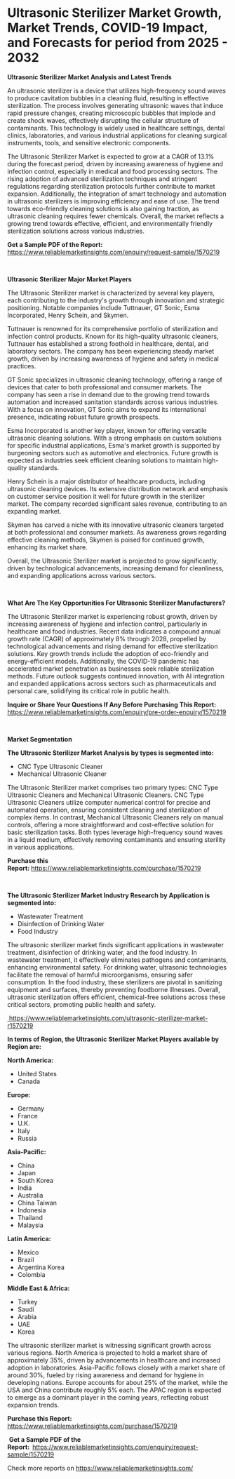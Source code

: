 <p><h1>Ultrasonic Sterilizer Market Growth, Market Trends, COVID-19 Impact, and Forecasts for period from 2025 - 2032</h1></p><p><strong>Ultrasonic Sterilizer Market Analysis and Latest Trends</strong></p>
<p><p>An ultrasonic sterilizer is a device that utilizes high-frequency sound waves to produce cavitation bubbles in a cleaning fluid, resulting in effective sterilization. The process involves generating ultrasonic waves that induce rapid pressure changes, creating microscopic bubbles that implode and create shock waves, effectively disrupting the cellular structure of contaminants. This technology is widely used in healthcare settings, dental clinics, laboratories, and various industrial applications for cleaning surgical instruments, tools, and sensitive electronic components.</p><p>The Ultrasonic Sterilizer Market is expected to grow at a CAGR of 13.1% during the forecast period, driven by increasing awareness of hygiene and infection control, especially in medical and food processing sectors. The rising adoption of advanced sterilization techniques and stringent regulations regarding sterilization protocols further contribute to market expansion. Additionally, the integration of smart technology and automation in ultrasonic sterilizers is improving efficiency and ease of use. The trend towards eco-friendly cleaning solutions is also gaining traction, as ultrasonic cleaning requires fewer chemicals. Overall, the market reflects a growing trend towards effective, efficient, and environmentally friendly sterilization solutions across various industries.</p></p>
<p><strong>Get a Sample PDF of the Report:&nbsp;</strong> <a href="https://www.reliablemarketinsights.com/enquiry/request-sample/1570219?utm_campaign=2449&utm_medium=2&utm_source=Github&utm_content=ia&utm_term=18022025&utm_id=ultrasonic-sterilizer">https://www.reliablemarketinsights.com/enquiry/request-sample/1570219</a></p>
<p>&nbsp;</p>
<p><strong>Ultrasonic Sterilizer Major Market Players</strong></p>
<p><p>The Ultrasonic Sterilizer market is characterized by several key players, each contributing to the industry's growth through innovation and strategic positioning. Notable companies include Tuttnauer, GT Sonic, Esma Incorporated, Henry Schein, and Skymen.</p><p>Tuttnauer is renowned for its comprehensive portfolio of sterilization and infection control products. Known for its high-quality ultrasonic cleaners, Tuttnauer has established a strong foothold in healthcare, dental, and laboratory sectors. The company has been experiencing steady market growth, driven by increasing awareness of hygiene and safety in medical practices. </p><p>GT Sonic specializes in ultrasonic cleaning technology, offering a range of devices that cater to both professional and consumer markets. The company has seen a rise in demand due to the growing trend towards automation and increased sanitation standards across various industries. With a focus on innovation, GT Sonic aims to expand its international presence, indicating robust future growth prospects.</p><p>Esma Incorporated is another key player, known for offering versatile ultrasonic cleaning solutions. With a strong emphasis on custom solutions for specific industrial applications, Esma's market growth is supported by burgeoning sectors such as automotive and electronics. Future growth is expected as industries seek efficient cleaning solutions to maintain high-quality standards.</p><p>Henry Schein is a major distributor of healthcare products, including ultrasonic cleaning devices. Its extensive distribution network and emphasis on customer service position it well for future growth in the sterilizer market. The company recorded significant sales revenue, contributing to an expanding market.</p><p>Skymen has carved a niche with its innovative ultrasonic cleaners targeted at both professional and consumer markets. As awareness grows regarding effective cleaning methods, Skymen is poised for continued growth, enhancing its market share.</p><p>Overall, the Ultrasonic Sterilizer market is projected to grow significantly, driven by technological advancements, increasing demand for cleanliness, and expanding applications across various sectors.</p></p>
<p>&nbsp;</p>
<p><strong>What Are The Key Opportunities For Ultrasonic Sterilizer Manufacturers?</strong></p>
<p><p>The Ultrasonic Sterilizer market is experiencing robust growth, driven by increasing awareness of hygiene and infection control, particularly in healthcare and food industries. Recent data indicates a compound annual growth rate (CAGR) of approximately 8% through 2028, propelled by technological advancements and rising demand for effective sterilization solutions. Key growth trends include the adoption of eco-friendly and energy-efficient models. Additionally, the COVID-19 pandemic has accelerated market penetration as businesses seek reliable sterilization methods. Future outlook suggests continued innovation, with AI integration and expanded applications across sectors such as pharmaceuticals and personal care, solidifying its critical role in public health.</p></p>
<p><strong>Inquire or Share Your Questions If Any Before Purchasing This Report:</strong> <a href="https://www.reliablemarketinsights.com/enquiry/pre-order-enquiry/1570219?utm_campaign=2449&utm_medium=2&utm_source=Github&utm_content=ia&utm_term=18022025&utm_id=ultrasonic-sterilizer">https://www.reliablemarketinsights.com/enquiry/pre-order-enquiry/1570219</a></p>
<p>&nbsp;</p>
<p><strong>Market Segmentation</strong></p>
<p><strong>The Ultrasonic Sterilizer Market Analysis by types is segmented into:</strong></p>
<p><ul><li>CNC Type Ultrasonic Cleaner</li><li>Mechanical Ultrasonic Cleaner</li></ul></p>
<p><p>The Ultrasonic Sterilizer market comprises two primary types: CNC Type Ultrasonic Cleaners and Mechanical Ultrasonic Cleaners. CNC Type Ultrasonic Cleaners utilize computer numerical control for precise and automated operation, ensuring consistent cleaning and sterilization of complex items. In contrast, Mechanical Ultrasonic Cleaners rely on manual controls, offering a more straightforward and cost-effective solution for basic sterilization tasks. Both types leverage high-frequency sound waves in a liquid medium, effectively removing contaminants and ensuring sterility in various applications.</p></p>
<p><strong>Purchase this Report:&nbsp;</strong><a href="https://www.reliablemarketinsights.com/purchase/1570219?utm_campaign=2449&utm_medium=2&utm_source=Github&utm_content=ia&utm_term=18022025&utm_id=ultrasonic-sterilizer">https://www.reliablemarketinsights.com/purchase/1570219</a></p>
<p>&nbsp;</p>
<p><strong>The Ultrasonic Sterilizer Market Industry Research by Application is segmented into:</strong></p>
<p><ul><li>Wastewater Treatment</li><li>Disinfection of Drinking Water</li><li>Food Industry</li></ul></p>
<p><p>The ultrasonic sterilizer market finds significant applications in wastewater treatment, disinfection of drinking water, and the food industry. In wastewater treatment, it effectively eliminates pathogens and contaminants, enhancing environmental safety. For drinking water, ultrasonic technologies facilitate the removal of harmful microorganisms, ensuring safer consumption. In the food industry, these sterilizers are pivotal in sanitizing equipment and surfaces, thereby preventing foodborne illnesses. Overall, ultrasonic sterilization offers efficient, chemical-free solutions across these critical sectors, promoting public health and safety.</p></p>
<p><a href="https://www.reliablemarketinsights.com/ultrasonic-sterilizer-market-r1570219?utm_campaign=2449&utm_medium=2&utm_source=Github&utm_content=ia&utm_term=18022025&utm_id=ultrasonic-sterilizer">&nbsp;https://www.reliablemarketinsights.com/ultrasonic-sterilizer-market-r1570219</a></p>
<p><strong>In terms of Region, the Ultrasonic Sterilizer Market Players available by Region are:</strong></p>
<p>
    <p> <strong> North America: </strong>
        <ul>
            <li>United States</li>
            <li>Canada</li>
        </ul>
        </p> 
    <p> <strong> Europe: </strong>
        <ul>
            <li>Germany</li>
            <li>France</li>
            <li>U.K.</li>
            <li>Italy</li>
            <li>Russia</li>
        </ul>
        </p> 
    <p> <strong> Asia-Pacific: </strong>
        <ul>
            <li>China</li>
            <li>Japan</li>
            <li>South Korea</li>
            <li>India</li>
            <li>Australia</li>
            <li>China Taiwan</li>
            <li>Indonesia</li>
            <li>Thailand</li>
            <li>Malaysia</li>
        </ul>
        </p> 
    <p> <strong> Latin America: </strong>
        <ul>
            <li>Mexico</li>
            <li>Brazil</li>
            <li>Argentina Korea</li>
            <li>Colombia</li>
        </ul>
        </p> 
    <p> <strong> Middle East & Africa: </strong>
        <ul>
            <li>Turkey</li>
            <li>Saudi</li>
            <li>Arabia</li>
            <li>UAE</li>
            <li>Korea</li>
        </ul>
    </p>
    </p>
<p><p>The ultrasonic sterilizer market is witnessing significant growth across various regions. North America is projected to hold a market share of approximately 35%, driven by advancements in healthcare and increased adoption in laboratories. Asia-Pacific follows closely with a market share of around 30%, fueled by rising awareness and demand for hygiene in developing nations. Europe accounts for about 25% of the market, while the USA and China contribute roughly 5% each. The APAC region is expected to emerge as a dominant player in the coming years, reflecting robust expansion trends.</p></p>
<p><strong>Purchase this Report: </strong><a href="https://www.reliablemarketinsights.com/purchase/1570219?utm_campaign=2449&utm_medium=2&utm_source=Github&utm_content=ia&utm_term=18022025&utm_id=ultrasonic-sterilizer">https://www.reliablemarketinsights.com/purchase/1570219</a></p>
<p>&nbsp;<strong>Get a Sample PDF of the Report:&nbsp;&nbsp;</strong><a href="https://www.reliablemarketinsights.com/enquiry/request-sample/1570219?utm_campaign=2449&utm_medium=2&utm_source=Github&utm_content=ia&utm_term=18022025&utm_id=ultrasonic-sterilizer">https://www.reliablemarketinsights.com/enquiry/request-sample/1570219</a></p>
<p><strong></strong></p>
<p>Check more reports on <a href="https://www.reliablemarketinsights.com/?utm_campaign=2449&utm_medium=2&utm_source=Github&utm_content=ia&utm_term=18022025&utm_id=ultrasonic-sterilizer">https://www.reliablemarketinsights.com/</a></p>